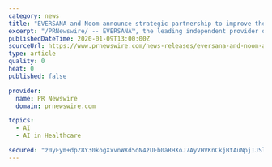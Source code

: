 ```yaml
---
category: news
title: "EVERSANA and Noom announce strategic partnership to improve therapy adherence and patient engagement for complex therapies"
excerpt: "/PRNewswire/ -- EVERSANA™, the leading independent provider of commercial services to the life science industry, and Noom, the world's leading behavior"
publishedDateTime: 2020-01-09T13:00:00Z
sourceUrl: https://www.prnewswire.com/news-releases/eversana-and-noom-announce-strategic-partnership-to-improve-therapy-adherence-and-patient-engagement-for-complex-therapies-300983980.html
type: article
quality: 0
heat: 0
published: false

provider:
  name: PR Newswire
  domain: prnewswire.com

topics:
  - AI
  - AI in Healthcare

secured: "z0yFym+dpZ8Y30kogXxvnWXd5oN4zUEb0aRHXoJ7AyVHVKnCkjBtAuNpjIJSlwhno+4mXzSbZUYmKi4NdbFCF+gDhu2t5I+5F+hJPhsMG1rPYbbybJMSq8iY+1eh2Nm6lKKnU9qA7n93YM5WzJ2ZkojY5sXdCLR5ID+e5IRkhb53l+cikAIaYpDhWBngipLXC/GnP7kERSfVMDgDdYQAVfVlClbLMPGzzwaf4G7yxfm6ZLAhaIAXlEReuMCKfTFwVG3UFH7VS/NVeh3cPmMgH0Ym1XaFiiJXWPGFrcv3oCThf5CygmdaQzUOfl/O3IT+ZqW3X0kBXamQVz7ZcfzuRjYxLDJafKAfQI85z3clFZ+svy+uWwqZjU0/bc0C36KOEzjETAbsPOVxj4noUsijOsQ2/Uy5DPEYMzJII7+VnqAFmvnQW5hpIJkYOVyE2F/XAjUjn1VFzRy3xgTKejV/gA==;uFGivqjcggSDihYK38uR7Q=="
---
```


